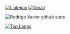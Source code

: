 [![Linkedin](https://img.shields.io/badge/-rodrigoxavier-blue?style=flat-square&logo=Linkedin&logoColor=white&link=https://www.linkedin.com/in/rodrigomxavier/)](https://www.linkedin.com/in/rodrigomxavier/)
[![Gmail](https://img.shields.io/badge/-rodrigomatiasxavier@gmail.com-c14438?style=flat-square&logo=Gmail&logoColor=white&link=mailto:rodrigomataisxavier@gmail.com)](mailto:rodrigomatiasxavier@gmail.com) 


![Rodrigo Xavier github stats](https://github-readme-stats.vercel.app/api?username=rodrigo-xavier&show_icons=true&theme=dark)

[![Top Langs](https://github-readme-stats.vercel.app/api/top-langs/?username=rodrigo-xavier&layout=compact&langs_count=15)](https://github.com/rodrigo-xavier/github-readme-stats)

